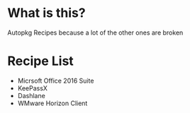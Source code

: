 # What is this?
Autopkg Recipes because a lot of the other ones are broken

# Recipe List

* Micrsoft Office 2016 Suite
* KeePassX
* Dashlane
* WMware Horizon Client